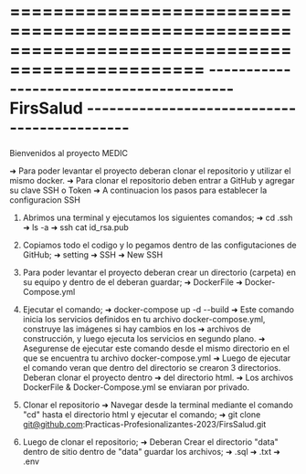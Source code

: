 ================================================================================================
----------------------------------------- FirsSalud --------------------------------------------
================================================================================================


Bienvenidos al proyecto MEDIC

➜ Para poder levantar el proyecto deberan clonar el repositorio y utilizar el mismo docker.
➜ Para clonar el repositorio deben entrar a GitHub y agregar su clave SSH o Token
➜ A continuacion los pasos para establecer la configuracion SSH

1) Abrimos una terminal y ejecutamos los siguientes comandos;
➜ cd .ssh
➜ ls -a
➜ ssh cat id_rsa.pub 

2) Copiamos todo el codigo y lo pegamos dentro de las configutaciones de GitHub; 
➜ setting 
➜ SSH
➜ New SSH


3) Para poder levantar el proyecto deberan crear un directorio (carpeta) en su equipo y dentro de el deberan guardar;
➜ DockerFile
➜ Docker-Compose.yml

4) Ejecutar el comando;
➜ docker-compose up -d --build
➜ Este comando inicia los servicios definidos en tu archivo docker-compose.yml, construye las imágenes si hay cambios en los
➜ archivos de construcción, y luego ejecuta los servicios en segundo plano.
➜ Asegurense de ejecutar este comando desde el mismo directorio en el que se encuentra tu archivo docker-compose.yml
➜ Luego de ejecutar el comando veran que dentro del directorio se crearon 3 directorios. Deberan clonar el proyecto dentro
➜ del directorio html.
➜ Los archivos DockerFile & Docker-Compose.yml se enviaran por privado.


5) Clonar el repositorio
➜ Navegar desde la terminal mediante el comando "cd" hasta el directorio html y ejecutar el comando;
➜ git clone git@github.com:Practicas-Profesionalizantes-2023/FirsSalud.git

6) Luego de clonar el repositorio;
➜ Deberan Crear el directorio "data" dentro de sitio dentro de "data" guardar los archivos;
➜ .sql
➜ .txt
➜ .env